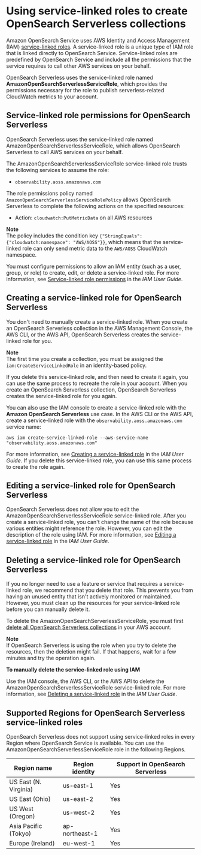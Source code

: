 # Using service\-linked roles to create OpenSearch Serverless collections<a name="serverless-service-linked-roles"></a>

Amazon OpenSearch Service uses AWS Identity and Access Management \(IAM\) [service\-linked roles](https://docs.aws.amazon.com/IAM/latest/UserGuide/id_roles_terms-and-concepts.html#iam-term-service-linked-role)\. A service\-linked role is a unique type of IAM role that is linked directly to OpenSearch Service\. Service\-linked roles are predefined by OpenSearch Service and include all the permissions that the service requires to call other AWS services on your behalf\.

OpenSearch Serverless uses the service\-linked role named **AmazonOpenSearchServerlessServiceRole**, which provides the permissions necessary for the role to publish serverless\-related CloudWatch metrics to your account\.

## Service\-linked role permissions for OpenSearch Serverless<a name="serverless-slr-permissions"></a>

OpenSearch Serverless uses the service\-linked role named AmazonOpenSearchServerlessServiceRole, which allows OpenSearch Serverless to call AWS services on your behalf\.

The AmazonOpenSearchServerlessServiceRole service\-linked role trusts the following services to assume the role:
+ `observability.aoss.amazonaws.com`

The role permissions policy named `AmazonOpenSearchServerlessServiceRolePolicy` allows OpenSearch Serverless to complete the following actions on the specified resources:
+ Action: `cloudwatch:PutMetricData` on all AWS resources

**Note**  
The policy includes the condition key `{"StringEquals": {"cloudwatch:namespace": "AWS/AOSS"}}`, which means that the service\-linked role can only send metric data to the `AWS/AOSS` CloudWatch namespace\.  
 

You must configure permissions to allow an IAM entity \(such as a user, group, or role\) to create, edit, or delete a service\-linked role\. For more information, see [Service\-linked role permissions](https://docs.aws.amazon.com/IAM/latest/UserGuide/using-service-linked-roles.html#service-linked-role-permissions) in the *IAM User Guide*\.

## Creating a service\-linked role for OpenSearch Serverless<a name="create-serverless-slr"></a>

You don't need to manually create a service\-linked role\. When you create an OpenSearch Serverless collection in the AWS Management Console, the AWS CLI, or the AWS API, OpenSearch Serverless creates the service\-linked role for you\.

**Note**  
The first time you create a collection, you must be assigned the `iam:CreateServiceLinkedRole` in an identity\-based policy\. 

If you delete this service\-linked role, and then need to create it again, you can use the same process to recreate the role in your account\. When you create an OpenSearch Serverless collection, OpenSearch Serverless creates the service\-linked role for you again\. 

You can also use the IAM console to create a service\-linked role with the **Amazon OpenSearch Serverless** use case\. In the AWS CLI or the AWS API, create a service\-linked role with the `observability.aoss.amazonaws.com` service name:

```
aws iam create-service-linked-role --aws-service-name "observability.aoss.amazonaws.com"
```

For more information, see [Creating a service\-linked role](https://docs.aws.amazon.com/IAM/latest/UserGuide/using-service-linked-roles.html#create-service-linked-role) in the *IAM User Guide*\. If you delete this service\-linked role, you can use this same process to create the role again\.

## Editing a service\-linked role for OpenSearch Serverless<a name="edit-serverless-slr"></a>

OpenSearch Serverless does not allow you to edit the AmazonOpenSearchServerlessServiceRole service\-linked role\. After you create a service\-linked role, you can't change the name of the role because various entities might reference the role\. However, you can edit the description of the role using IAM\. For more information, see [Editing a service\-linked role](https://docs.aws.amazon.com/IAM/latest/UserGuide/using-service-linked-roles.html#edit-service-linked-role) in the *IAM User Guide*\.

## Deleting a service\-linked role for OpenSearch Serverless<a name="delete-serverless-slr"></a>

If you no longer need to use a feature or service that requires a service\-linked role, we recommend that you delete that role\. This prevents you from having an unused entity that isn't actively monitored or maintained\. However, you must clean up the resources for your service\-linked role before you can manually delete it\.

To delete the AmazonOpenSearchServerlessServiceRole, you must first [delete all OpenSearch Serverless collections](serverless-manage.md#serverless-delete) in your AWS account\.

**Note**  
If OpenSearch Serverless is using the role when you try to delete the resources, then the deletion might fail\. If that happens, wait for a few minutes and try the operation again\.

**To manually delete the service\-linked role using IAM**

Use the IAM console, the AWS CLI, or the AWS API to delete the AmazonOpenSearchServerlessServiceRole service\-linked role\. For more information, see [Deleting a service\-linked role](https://docs.aws.amazon.com/IAM/latest/UserGuide/using-service-linked-roles.html#delete-service-linked-role) in the *IAM User Guide*\.

## Supported Regions for OpenSearch Serverless service\-linked roles<a name="serverless-slr-regions"></a>

OpenSearch Serverless does not support using service\-linked roles in every Region where OpenSearch Service is available\. You can use the AmazonOpenSearchServerlessServiceRole role in the following Regions\.


| Region name | Region identity | Support in OpenSearch Serverless | 
| --- | --- | --- | 
| US East \(N\. Virginia\) | us\-east\-1 | Yes | 
| US East \(Ohio\) | us\-east\-2 | Yes | 
| US West \(Oregon\) | us\-west\-2 | Yes | 
| Asia Pacific \(Tokyo\) | ap\-northeast\-1 | Yes | 
| Europe \(Ireland\) | eu\-west\-1 | Yes | 